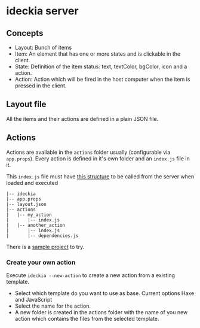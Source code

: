 # ideckia server

## Concepts

* Layout: Bunch of items
* Item: An element that has one or more states and is clickable in the client.
* State: Definition of the item status: text, textColor, bgColor, icon and a action.
* Action: Action which will be fired in the host computer when the item is pressed in the client.

## Layout file

All the items and their actions are defined in a plain JSON file.

## Actions

Actions are available in the `actions` folder usually (configurable via `app.props`). Every action is defined in it's own folder and an `index.js` file in it.

This `index.js` file must have [this structure](https://github.com/ideckia/ideckia_api#action-structure) to be called from the server when loaded and executed

```
|-- ideckia
|-- app.props
|-- layout.json
|-- actions
|   |-- my_action
|       |-- index.js
|   |-- another_action
|       |-- index.js
|       |-- dependencies.js
```

There is a [sample project](https://github.com/ideckia/sample_project) to try.

### Create your own action

Execute `ideckia --new-action` to create a new action from a existing template.
  * Select which template do you want to use as base. Current options Haxe and JavaScript
  * Select the name for the action.
  * A new folder is created in the actions folder with the name of you new action which contains the files from the selected template.
